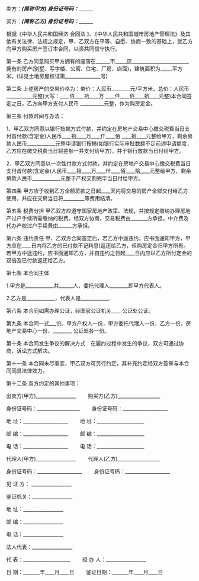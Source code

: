 
 


卖方：_______________(简称甲方) 身份证号码：_____________________


买方：_______________(简称乙方) 身份证号码：_____________________


根据《中华人民共和国经济
合同法
》、《中华人民共和国城市房地产管理法》及其他有关法律、法规之规定，甲、乙双方在平等、自愿、协商一致的基础上，就乙方向甲方购买房产签订本合同，以资共同信守执行。


第一条 乙方同意购买甲方拥有的座落在______市_____区________________________拥有的房产(别墅、写字楼、公寓、住宅、厂房、店面)，建筑面积为_____平方米。(详见土地房屋权证第_______________号)


第二条 上述房产的交易价格为：单价：人民币________元/平方米，总价：人民币___________元整(大写：____佰____拾____万 ____仟____佰____拾____元整)本合同签定之日，乙方向甲方支付人民币 __________元整，作为购房定金。


第三条 付款时间与办法：


1、甲乙双方同意以银行按揭方式付款，并约定在房地产交易中心缴交税费当日支付首付款(含定金)人民币____拾____万____仟____佰 ____拾____元整给甲方，剩余房款人民币____________元整申请银行按揭(如银行实际审批数额不足前述申请额度，乙方应在缴交税费当日将差额一并支付给甲方)，并于银行放款当日付给甲方。


2、甲乙双方同意以一次性付款方式付款，并约定在房地产交易中心缴交税费当日支付首付款(含定金)人民币____拾____万____仟____佰____拾____元整给甲方，剩余房款人民币____________元整于产权交割完毕当日付给甲方。


第四条 甲方应于收到乙方全额房款之日起____天内将交易的房产全部交付给乙方使用，并应在交房当日将_________等费用结清。


第五条 税费分担 甲乙双方应遵守国家房地产政策、法规，并按规定缴纳办理房地产过户手续所需缴纳的税费。经双方协商，交易税费由_______方承担，中介费及代办产权过户手续费由______方承担。


第六条 违约责任 甲、乙双方合同签定后，若乙方中途违约，应书面通知甲方，甲方应在____日内将乙方的已付款不记利息)返还给乙方，但购房定金归甲方所有。若甲方中途违约，应书面通知乙方，并自违约之日起____日内应以乙方所付定金的双倍及已付款返还给乙方。


第七条 本合同主体


1.甲方是____________共______人，委托代理人________即甲方代表人。


2.乙方是____________，代表人是____________.


第八条 本合同如需办理公证，经国家公证机关____ 公证处公证。


第九条 本合同一式___份。甲方产权人一份，甲方委托代理人一份，乙方一份，房地产交易中心一份、________ 公证处各一份。


第十条 本合同发生争议的解决方式：在履约过程中发生的争议，双方可通过协商、诉讼方式解决。


第十一条 本合同未尽事宜，甲乙双方可另行约定，其补充约定经双方签章与本合同同具法律效力。


第十二条 双方约定的其他事项：


出卖方(甲方)_________________ 　　购买方(乙方)__________________


身份证号码：__________________ 　　身份证号码：___________________


地 址：___________________ 　　地 址：____________________


邮 编：___________________ 　　邮 编：____________________


电 话：___________________ 　　电 话：____________________


代理人(甲方)_________________ 　　代理人(乙方)__________________


身份证号码：___________________ 　　身份证号码：___________________


见 证 方： _________________


鉴证机关：_________________


地 址：_________________


邮 编：_________________


电 话：_________________


法人代表：_________________


代 表：____________________ 　　经 办 人：_________________


日 期：_______年____月____日 　　鉴证日期：_______年____月____日
 


 

 
 
 
 
 
  


  
 

  


  


  
 
 
 
 

